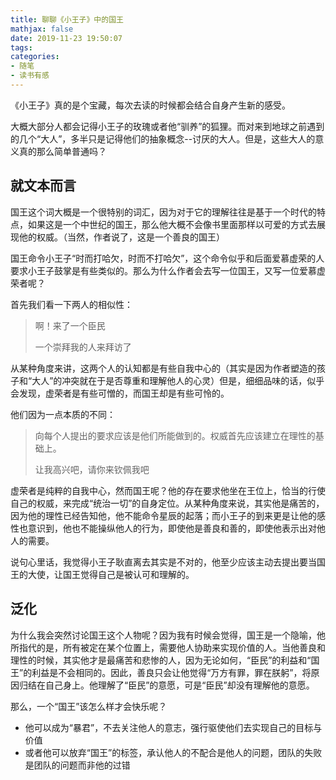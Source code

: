 ```yaml
---
title: 聊聊《小王子》中的国王
mathjax: false
date: 2019-11-23 19:50:07
tags:
categories:
- 随笔
- 读书有感
---
```


《小王子》真的是个宝藏，每次去读的时候都会结合自身产生新的感受。

大概大部分人都会记得小王子的玫瑰或者他“驯养”的狐狸。而对来到地球之前遇到的几个“大人”，多半只是记得他们的抽象概念--讨厌的大人。但是，这些大人的意义真的那么简单普通吗？

<!--more-->

## 就文本而言

国王这个词大概是一个很特别的词汇，因为对于它的理解往往是基于一个时代的特点，如果这是一个中世纪的国王，那么他大概不会像书里面那样以可爱的方式去展现他的权威。（当然，作者说了，这是一个善良的国王）

国王命令小王子“时而打哈欠，时而不打哈欠”，这个命令似乎和后面爱慕虚荣的人要求小王子鼓掌是有些类似的。那么为什么作者会去写一位国王，又写一位爱慕虚荣者呢？

首先我们看一下两人的相似性：

> 啊！来了一个臣民
>
> 一个崇拜我的人来拜访了

从某种角度来讲，这两个人的认知都是有些自我中心的（其实是因为作者塑造的孩子和“大人”的冲突就在于是否尊重和理解他人的心灵）但是，细细品味的话，似乎会发现，虚荣者是有些可憎的，而国王却是有些可怜的。

他们因为一点本质的不同：

>向每个人提出的要求应该是他们所能做到的。权威首先应该建立在理性的基础上。
>
>让我高兴吧，请你来钦佩我吧

虚荣者是纯粹的自我中心，然而国王呢？他的存在要求他坐在王位上，恰当的行使自己的权威，来完成“统治一切”的自身定位。从某种角度来说，其实他是痛苦的，因为他的理性已经告知他，他不能命令星辰的起落；而小王子的到来更是让他的感性也意识到，他也不能操纵他人的行为，即使他是善良和善的，即使他表示出对他人的需要。

说句心里话，我觉得小王子耿直离去其实是不对的，他至少应该主动去提出要当国王的大使，让国王觉得自己是被认可和理解的。

## 泛化

为什么我会突然讨论国王这个人物呢？因为我有时候会觉得，国王是一个隐喻，他所指代的是，所有被定在某个位置上，需要他人协助来实现价值的人。当他善良和理性的时候，其实他才是最痛苦和悲惨的人，因为无论如何，“臣民”的利益和“国王”的利益是不会相同的。因此，善良只会让他觉得“万方有罪，罪在朕躬”，将原因归结在自己身上。他理解了“臣民”的意愿，可是“臣民”却没有理解他的意愿。

那么，一个“国王”该怎么样才会快乐呢？

- 他可以成为“暴君”，不去关注他人的意志，强行驱使他们去实现自己的目标与价值
- 或者他可以放弃“国王”的标签，承认他人的不配合是他人的问题，团队的失败是团队的问题而非他的过错

